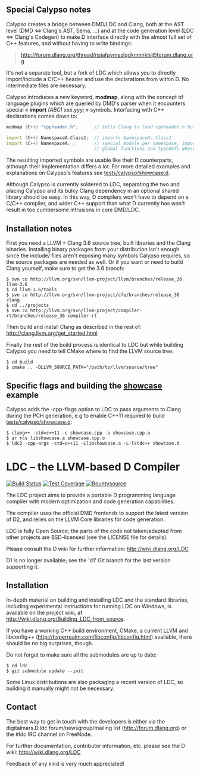 Special Calypso notes
------------

Calypso creates a bridge between DMD/LDC and Clang, both at the AST level (DMD <=> Clang's AST, Sema, ...) and at the code generation level (LDC <=> Clang's Codegen) to make D interface directly with the almost full set of C++ features, and without having to write bindings:

> http://forum.dlang.org/thread/nsjafpymezlqdknmnkhi@forum.dlang.org

It's not a separate tool, but a fork of LDC which allows you to directly import/include a C/C++ header and use the declarations from within D. No intermediate files are necessary.

Calypso introduces a new keyword, **modmap**, along with the concept of language plugins which are queried by DMD's parser when it encounters special « **import** *(ABC)* xxx.yyy; » symbols. Interfacing with C++ declarations comes down to:

```D
modmap (C++) "cppheader.h";      // tells Clang to load cppheader.h but do not import anything

import (C++) NamespaceA.Class1;  // imports NamespaceA::Class1
import (C++) NamespaceA._;       // special module per namespace, imports every global variables,
                                 // global functions and typedefs whose direct parent is NamespaceA::
```

The resulting imported symbols are usable like their D counterparts, although their implementation differs a lot. For more detailed examples and explanations on Calypso's features see [tests/calypso/showcase.d](tests/calypso/showcase.d).

Although Calypso is currently soldered to LDC, separating the two and placing Calypso and its bulky Clang dependency in an optional shared library should be easy. In this way, D compilers won't have to depend on a C/C++ compiler, and wider C++ support than what D currently has won't result in too cumbersome intrusions in core DMD/LDC.

Installation notes
-------

First you need a LLVM + Clang 3.6 source tree, built libraries and the Clang binaries. Installing binary packages from your distribution isn't enough since the include/ files aren't exposing many symbols Calypso requires, so the source packages are needed as well. Or if you want or need to build Clang yourself, make sure to get the 3.6 branch:

    $ svn co http://llvm.org/svn/llvm-project/llvm/branches/release_36 llvm-3.6
    $ cd llvm-3.6/tools
    $ svn co http://llvm.org/svn/llvm-project/cfe/branches/release_36 clang
    $ cd ../projects
    $ svn co http://llvm.org/svn/llvm-project/compiler-rt/branches/release_36 compiler-rt

Then build and install Clang as described in the rest of:
http://clang.llvm.org/get_started.html

Finally the rest of the build process is identical to LDC but while building Calypso you need to tell CMake where to find the LLVM source tree:

    $ cd build
    $ cmake .. -DLLVM_SOURCE_PATH="/path/to/llvm/source/tree"

Specific flags and building the [showcase](tests/calypso/showcase.d) example
-------

Calypso adds the -cpp-flags option to LDC to pass arguments to Clang during the PCH generation, e.g to enable C++11 required to build [tests/calypso/showcase.d](tests/calypso/showcase.d):

    $ clang++ -std=c++11 -c showcase.cpp -o showcase.cpp.o
    $ ar rcs libshowcase.a showcase.cpp.o
    $ ldc2 -cpp-args -std=c++11 -Llibshowcase.a -L-lstdc++ showcase.d

LDC – the LLVM-based D Compiler
===============================

[![Build Status](https://travis-ci.org/ldc-developers/ldc.png?branch=master)][1]
[![Test Coverage](https://coveralls.io/repos/ldc-developers/ldc/badge.svg)][2]
[![Bountysource](https://www.bountysource.com/badge/tracker?tracker_id=283332)][3]

The LDC project aims to provide a portable D programming language
compiler with modern optimization and code generation capabilities.

The compiler uses the official DMD frontends to support the latest
version of D2, and relies on the LLVM Core libraries for code
generation.

LDC is fully Open Source; the parts of the code not taken/adapted from
other projects are BSD-licensed (see the LICENSE file for details).

Please consult the D wiki for further information:
http://wiki.dlang.org/LDC

D1 is no longer available; see the 'd1' Git branch for the last
version supporting it.


Installation
------------

In-depth material on building and installing LDC and the standard
libraries, including experimental instructions for running LDC on
Windows, is available on the project wiki, at
http://wiki.dlang.org/Building_LDC_from_source.

If you have a working C++ build environment, CMake, a current LLVM and
libconfig++ (http://hyperrealm.com/libconfig/libconfig.html)
available, there should be no big surprises, though.

Do not forget to make sure all the submodules are up to date:

    $ cd ldc
    $ git submodule update --init

Some Linux distributions are also packaging a recent version of LDC,
so building it manually might not be necessary.


Contact
-------

The best way to get in touch with the developers is either via the
digitalmars.D.ldc forum/newsgroup/mailing list
(http://forum.dlang.org) or the #ldc IRC channel on FreeNode.

For further documentation, contributor information, etc. please see
the D wiki: http://wiki.dlang.org/LDC

Feedback of any kind is very much appreciated!


[1]: https://travis-ci.org/ldc-developers/ldc "Build Status"
[2]: https://coveralls.io/r/ldc-developers/ldc "Test Coverage"
[3]: https://www.bountysource.com/trackers/283332-ldc?utm_source=283332&utm_medium=shield&utm_campaign=TRACKER_BADGE "Bountysource"
